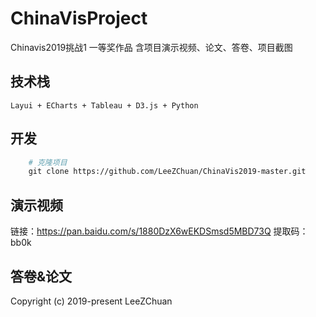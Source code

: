 

# ChinaVisProject


 Chinavis2019挑战1 一等奖作品 
 含项目演示视频、论文、答卷、项目截图
   
## 技术栈
    Layui + ECharts + Tableau + D3.js + Python

## 开发
```bash
    # 克隆项目
    git clone https://github.com/LeeZChuan/ChinaVis2019-master.git


```

## 演示视频

链接：https://pan.baidu.com/s/1880DzX6wEKDSmsd5MBD73Q 
提取码：bb0k 

## 答卷&论文



Copyright (c) 2019-present LeeZChuan
